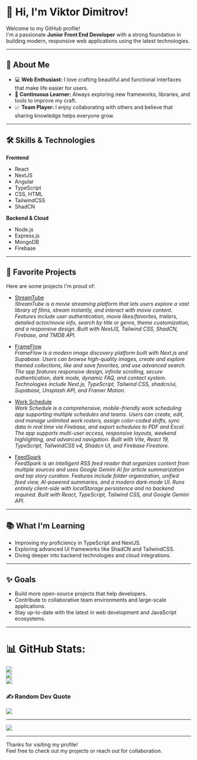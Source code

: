 # 👋 Hi, I'm Viktor Dimitrov!

Welcome to my GitHub profile!  
I'm a passionate **Junior Front End Developer** with a strong foundation in building modern, responsive web applications using the latest technologies.

---

## 🚀 About Me

- 💻 **Web Enthusiast:** I love crafting beautiful and functional interfaces that make life easier for users.
- 🧠 **Continuous Learner:** Always exploring new frameworks, libraries, and tools to improve my craft.
- 📈 **Team Player:** I enjoy collaborating with others and believe that sharing knowledge helps everyone grow.

---

## 🛠️ Skills & Technologies

**Frontend**
- React
- NextJS
- Angular
- TypeScript
- CSS, HTML
- TailwindCSS
- ShadCN

**Backend & Cloud**
- Node.js
- Express.js
- MongoDB
- Firebase

---

## 🌟 Favorite Projects

Here are some projects I'm proud of:

- [StreamTube](https://github.com/Wickedlolz/streamtube)  
  *StreamTube is a movie streaming platform that lets users explore a vast library of films, stream instantly, and interact with movie content. Features include user authentication, movie likes/favorites, trailers, detailed actor/movie info, search by title or genre, theme customization, and a responsive design. Built with NextJS, Tailwind CSS, ShadCN, Firebase, and TMDB API.*

- [FrameFlow](https://github.com/Wickedlolz/frameflow)  
  *FrameFlow is a modern image discovery platform built with Next.js and Supabase. Users can browse high-quality images, create and explore themed collections, like and save favorites, and use advanced search. The app features responsive design, infinite scrolling, secure authentication, dark mode, dynamic FAQ, and contact system. Technologies include Next.js, TypeScript, Tailwind CSS, shadcn/ui, Supabase, Unsplash API, and Framer Motion.*

- [Work Schedule](https://github.com/Wickedlolz/work_schedule)  
  *Work Schedule is a comprehensive, mobile-friendly work scheduling app supporting multiple schedules and teams. Users can create, edit, and manage unlimited work rosters, assign color-coded shifts, sync data in real time via Firebase, and export schedules to PDF and Excel. The app supports multi-user access, responsive layouts, weekend highlighting, and advanced navigation. Built with Vite, React 19, TypeScript, TailwindCSS v4, Shadcn UI, and Firebase Firestore.*

- [FeedSpark](https://github.com/Wickedlolz/feedspark)  
  *FeedSpark is an intelligent RSS feed reader that organizes content from multiple sources and uses Google Gemini AI for article summarization and top story curation. Features include folder organization, unified feed view, AI-powered summaries, and a modern dark-mode UI. Runs entirely client-side with localStorage persistence and no backend required. Built with React, TypeScript, Tailwind CSS, and Google Gemini API.*

---

## 📚 What I'm Learning

- Improving my proficiency in TypeScript and NextJS.
- Exploring advanced UI frameworks like ShadCN and TailwindCSS.
- Diving deeper into backend technologies and cloud integrations.

---

## ✨ Goals

- Build more open-source projects that help developers.
- Contribute to collaborative team environments and large-scale applications.
- Stay up-to-date with the latest in web development and JavaScript ecosystems.

---

# 📊 GitHub Stats:
![](https://github-readme-stats.vercel.app/api?username=Wickedlolz&theme=dark&hide_border=true&include_all_commits=true&count_private=true)<br/>
![](https://github-readme-streak-stats.herokuapp.com/?user=Wickedlolz&theme=dark&hide_border=true)<br/>
![](https://github-readme-stats.vercel.app/api/top-langs/?username=Wickedlolz&theme=dark&hide_border=true&include_all_commits=true&count_private=true&layout=compact)

### ✍️ Random Dev Quote
![](https://quotes-github-readme.vercel.app/api?type=horizontal&theme=radical)

---
[![](https://visitcount.itsvg.in/api?id=Wickedlolz&icon=4&color=0)](https://visitcount.itsvg.in)

---
Thanks for visiting my profile!  
Feel free to check out my projects or reach out for collaboration.




